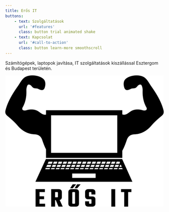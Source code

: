 ```yaml
---
title: Erős IT
buttons:
    - text: Szolgáltatások
      url: '#features'
      class: button trial animated shake
    - text: Kapcsolat
      url: '#call-to-action'
      class: button learn-more smoothscroll
---
```


Számítógépek, laptopok javítása, IT szolgáltatások kiszállással Esztergom és Budapest területén.  

![my image](logo.png?cropResize=300,300)
